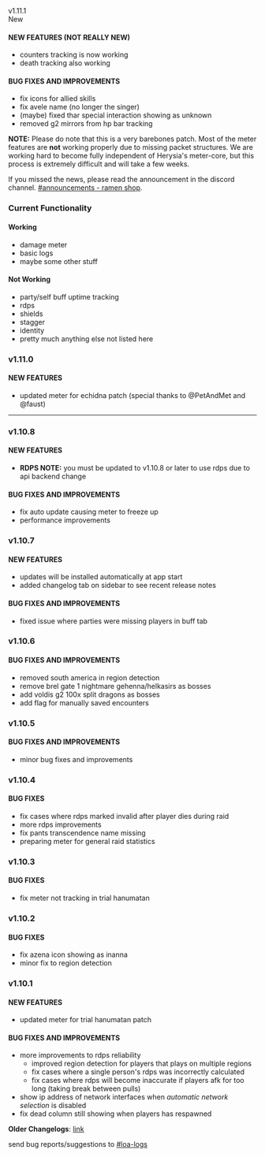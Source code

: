 <div class="rounded-md flex space-x-2 items-center">
  <div class="text-lg font-semibold text-white">
    v1.11.1
  </div>
  <div class="bg-accent-500 px-2 font-medium rounded-md text-white">
    New
  </div>
</div>

#### NEW FEATURES (NOT REALLY NEW)
- counters tracking is now working
- death tracking also working

#### BUG FIXES AND IMPROVEMENTS
- fix icons for allied skills
- fix avele name (no longer the singer)
- (maybe) fixed thar special interaction showing as unknown
- removed g2 mirrors from hp bar tracking

**NOTE:** Please do note that this is a very barebones patch. Most of the meter features are **not** working properly due to missing packet structures. We are working hard to become fully independent of Herysia's meter-core, but this process is extremely difficult and will take a few weeks.

If you missed the news, please read the announcement in the discord channel. [#announcements - ramen shop](https://discord.gg/2rwTTKXRwu).

### Current Functionality
#### Working
- damage meter
- basic logs
- maybe some other stuff
#### Not Working
- party/self buff uptime tracking
- rdps
- shields
- stagger
- identity
- pretty much anything else not listed here


### v1.11.0
#### NEW FEATURES
- updated meter for echidna patch (special thanks to @PetAndMet and @faust)

---

### v1.10.8
#### NEW FEATURES
- **RDPS NOTE:** you must be updated to v1.10.8 or later to use rdps due to api backend change
#### BUG FIXES AND IMPROVEMENTS
- fix auto update causing meter to freeze up
- performance improvements
### v1.10.7
#### NEW FEATURES
- updates will be installed automatically at app start
- added changelog tab on sidebar to see recent release notes
#### BUG FIXES AND IMPROVEMENTS
- fixed issue where parties were missing players in buff tab
### v1.10.6
#### BUG FIXES AND IMPROVEMENTS
- removed south america in region detection
- remove brel gate 1 nightmare gehenna/helkasirs as bosses
- add voldis g2 100x split dragons as bosses
- add flag for manually saved encounters
### v1.10.5
#### BUG FIXES AND IMPROVEMENTS
- minor bug fixes and improvements
### v1.10.4
#### BUG FIXES
- fix cases where rdps marked invalid after player dies during raid
- more rdps improvements
- fix pants transcendence name missing
- preparing meter for general raid statistics
### v1.10.3
#### BUG FIXES
- fix meter not tracking in trial hanumatan
### v1.10.2
#### BUG FIXES
- fix azena icon showing as inanna
- minor fix to region detection
### v1.10.1
#### NEW FEATURES
- updated meter for trial hanumatan patch
#### BUG FIXES AND IMPROVEMENTS
- more improvements to rdps reliability
    - improved region detection for players that plays on multiple regions
    - fix cases where a single person's rdps was incorrectly calculated
    - fix cases where rdps will become inaccurate if players afk for too long (taking break between pulls)
- show ip address of network interfaces when _automatic network selection_ is disabled
- fix dead column still showing when players has respawned


**Older Changelogs**: [link](https://github.com/snoww/loa-logs/releases/tag/v1.9.10)

send bug reports/suggestions to [#loa-logs](https://discord.gg/sbSa3pkDF5)